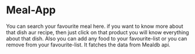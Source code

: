 # Meal-App
You can search your favourite meal here.
if you want to know more about  that dish aur recipe, then just click on that product you will know everything about that dish.
Also you can add any food to your favourite-list or you can remove from your favourite-list.
It fatches the data from Mealdb api.
